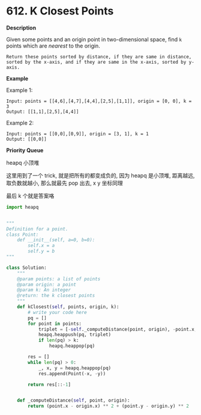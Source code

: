 # 612. K Closest Points

**Description**

Given some points and an origin point in two-dimensional space, find `k` points which are *nearest* to the origin.

```
Return these points sorted by distance, if they are same in distance, sorted by the x-axis, and if they are same in the x-axis, sorted by y-axis.
```

**Example**

Example 1:

```
Input: points = [[4,6],[4,7],[4,4],[2,5],[1,1]], origin = [0, 0], k = 3 
Output: [[1,1],[2,5],[4,4]]
```

Example 2:

```
Input: points = [[0,0],[0,9]], origin = [3, 1], k = 1
Output: [[0,0]]
```

**Priority Queue**

heapq 小顶堆

这里用到了一个 trick, 就是把所有的都变成负的, 因为 heapq 是小顶堆, 距离越远, 取负数就越小, 那么就最先 pop 出去, x y 坐标同理

最后 k 个就是答案咯


```python
import heapq


"""
Definition for a point.
class Point:
    def __init__(self, a=0, b=0):
        self.x = a
        self.y = b
"""

class Solution:
    """
    @param points: a list of points
    @param origin: a point
    @param k: An integer
    @return: the k closest points
    """
    def kClosest(self, points, origin, k):
        # write your code here
        pq = []
        for point in points:
            triplet = [-self._computeDistance(point, origin), -point.x, -point.y]
            heapq.heappush(pq, triplet)
            if len(pq) > k:
                heapq.heappop(pq)

        res = []
        while len(pq) > 0:
            _, x, y = heapq.heappop(pq)
            res.append(Point(-x, -y))

        return res[::-1]


    def _computeDistance(self, point, origin):
        return (point.x - origin.x) ** 2 + (point.y - origin.y) ** 2
```